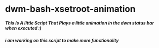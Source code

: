 # dwm-bash-xsetroot-animation
##### This Is A little Script That Plays a little animation in the dwm status bar when executed :)
##### i am working on this script to make more functionality
